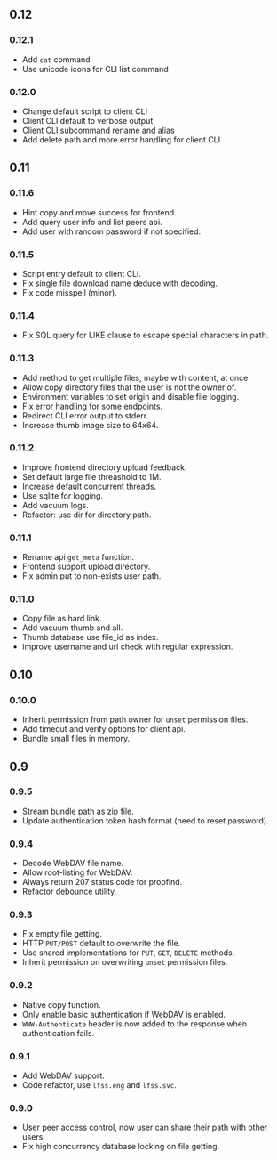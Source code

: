 ## 0.12

### 0.12.1
- Add `cat` command
- Use unicode icons for CLI list command

### 0.12.0
- Change default script to client CLI
- Client CLI default to verbose output
- Client CLI subcommand rename and alias
- Add delete path and more error handling for client CLI

## 0.11

### 0.11.6
- Hint copy and move success for frontend.
- Add query user info and list peers api.
- Add user with random password if not specified.

### 0.11.5
- Script entry default to client CLI. 
- Fix single file download name deduce with decoding.
- Fix code misspell (minor).

### 0.11.4
- Fix SQL query for LIKE clause to escape special characters in path.

### 0.11.3
- Add method to get multiple files, maybe with content, at once.
- Allow copy directory files that the user is not the owner of.
- Environment variables to set origin and disable file logging.
- Fix error handling for some endpoints.
- Redirect CLI error output to stderr.
- Increase thumb image size to 64x64.

### 0.11.2
- Improve frontend directory upload feedback. 
- Set default large file threashold to 1M. 
- Increase default concurrent threads. 
- Use sqlite for logging.
- Add vacuum logs. 
- Refactor: use dir for directory path. 

### 0.11.1
- Rename api `get_meta` function.
- Frontend support upload directory.  
- Fix admin put to non-exists user path. 

### 0.11.0
- Copy file as hard link. 
- Add vacuum thumb and all.
- Thumb database use file_id as index. 
- improve username and url check with regular expression.

## 0.10

### 0.10.0
- Inherit permission from path owner for `unset` permission files.
- Add timeout and verify options for client api.
- Bundle small files in memory.

## 0.9

### 0.9.5
- Stream bundle path as zip file.
- Update authentication token hash format (need to reset password).

### 0.9.4
- Decode WebDAV file name. 
- Allow root-listing for WebDAV.
- Always return 207 status code for propfind.
- Refactor debounce utility. 

### 0.9.3
- Fix empty file getting.
- HTTP `PUT/POST` default to overwrite the file.
- Use shared implementations for `PUT`, `GET`, `DELETE` methods.
- Inherit permission on overwriting `unset` permission files.

### 0.9.2
- Native copy function.
- Only enable basic authentication if WebDAV is enabled.
- `WWW-Authenticate` header is now added to the response when authentication fails.

### 0.9.1
- Add WebDAV support.
- Code refactor, use `lfss.eng` and `lfss.svc`.

### 0.9.0
- User peer access control, now user can share their path with other users.
- Fix high concurrency database locking on file getting.